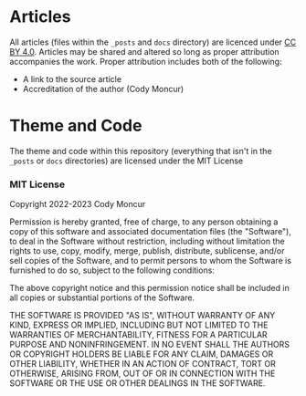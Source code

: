 # Articles
All articles (files within the `_posts` and `docs` directory) are licenced under [CC BY 4.0](https://creativecommons.org/licenses/by/4.0/). Articles may be shared and altered so long as proper attribution accompanies the work. Proper attribution includes both of the following:

- A link to the source article
- Accreditation of the author (Cody Moncur)

# Theme and Code
The theme and code within this repository (everything that isn't in the `_posts` or `docs` directories) are licensed under the MIT License

### MIT License
Copyright 2022-2023 Cody Moncur

Permission is hereby granted, free of charge, to any person obtaining a copy of this software and associated documentation files (the "Software"), to deal in the Software without restriction, including without limitation the rights to use, copy, modify, merge, publish, distribute, sublicense, and/or sell copies of the Software, and to permit persons to whom the Software is furnished to do so, subject to the following conditions:

The above copyright notice and this permission notice shall be included in all copies or substantial portions of the Software.

THE SOFTWARE IS PROVIDED "AS IS", WITHOUT WARRANTY OF ANY KIND, EXPRESS OR IMPLIED, INCLUDING BUT NOT LIMITED TO THE WARRANTIES OF MERCHANTABILITY, FITNESS FOR A PARTICULAR PURPOSE AND NONINFRINGEMENT. IN NO EVENT SHALL THE AUTHORS OR COPYRIGHT HOLDERS BE LIABLE FOR ANY CLAIM, DAMAGES OR OTHER LIABILITY, WHETHER IN AN ACTION OF CONTRACT, TORT OR OTHERWISE, ARISING FROM, OUT OF OR IN CONNECTION WITH THE SOFTWARE OR THE USE OR OTHER DEALINGS IN THE SOFTWARE.